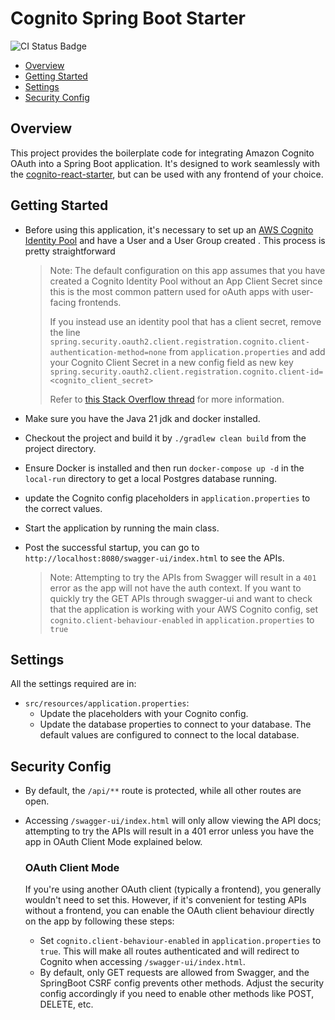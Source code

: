 # Cognito Spring Boot Starter

![CI Status Badge](https://github.com/ash0ne/cognito-springboot-starter/actions/workflows/ci.yaml/badge.svg)

- [Overview](#overview)
- [Getting Started](#getting-started)
- [Settings](#settings)
- [Security Config](#security-config)

## Overview

This project provides the boilerplate code for integrating Amazon Cognito OAuth into a Spring Boot application.
It's designed to work seamlessly with the [cognito-react-starter](https://github.com/ash0ne/cognito-react-starter),
but can be used with any frontend of your choice.

## Getting Started

- Before using this application, it's necessary to set up
  an [AWS Cognito Identity Pool](https://docs.aws.amazon.com/cognito/latest/developerguide/getting-started-with-identity-pools.html)
  and have a User and a User Group created . This process is pretty straightforward
  
  > Note: The default configuration on this app assumes that you have created a Cognito Identity Pool without an App
  Client Secret since this is the most common pattern used for oAuth apps with user-facing frontends.
  >
  > If you instead use an identity pool that has a client secret, remove the
  line `spring.security.oauth2.client.registration.cognito.client-authentication-method=none`
  from `application.properties` and add your Cognito Client Secret in a new config field as new
  key `spring.security.oauth2.client.registration.cognito.client-id=<cognito_client_secret>`
  >
  > Refer to [this Stack Overflow thread](https://stackoverflow.com/questions/47916034/what-is-a-cognito-app-client-secret) for
  more information.
  
- Make sure you have the Java 21 jdk and docker installed.
- Checkout the project and build it by `./gradlew clean build` from the project directory.
- Ensure Docker is installed and then run `docker-compose up -d` in the `local-run` directory to get a local Postgres
  database running.
- update the Cognito config placeholders in `application.properties` to the correct values.
- Start the application by running the main class.
- Post the successful startup, you can go to `http://localhost:8080/swagger-ui/index.html` to see the APIs.
  > Note: Attempting to try the APIs from Swagger will result in a `401` error as the app will not have the auth
  context. If you want to quickly try the GET APIs through swagger-ui and want to check that the application is working
  with your AWS Cognito config, set `cognito.client-behaviour-enabled` in `application.properties` to `true`

## Settings

All the settings required are in:

- `src/resources/application.properties`:
    - Update the placeholders with your Cognito config.
    - Update the database properties to connect to your database. The default values are configured to connect to the
      local database.

## Security Config

- By default, the `/api/**` route is protected, while all other routes are open.
- Accessing `/swagger-ui/index.html` will only allow viewing the API docs;
  attempting to try the APIs will result in a 401 error unless you have the app in OAuth Client Mode explained below.

  ### OAuth Client Mode

  If you're using another OAuth client (typically a frontend), you generally wouldn't need to set this. However, if it's
  convenient for testing APIs without a frontend, you can enable the OAuth client behaviour directly on the app by
  following these steps:

    - Set `cognito.client-behaviour-enabled` in `application.properties` to `true`. This will make all routes
      authenticated and will redirect to Cognito when accessing `/swagger-ui/index.html`.
    - By default, only GET requests are allowed from Swagger, and the SpringBoot CSRF config prevents other methods.
      Adjust the security config accordingly if you need to enable other methods like POST, DELETE, etc.
